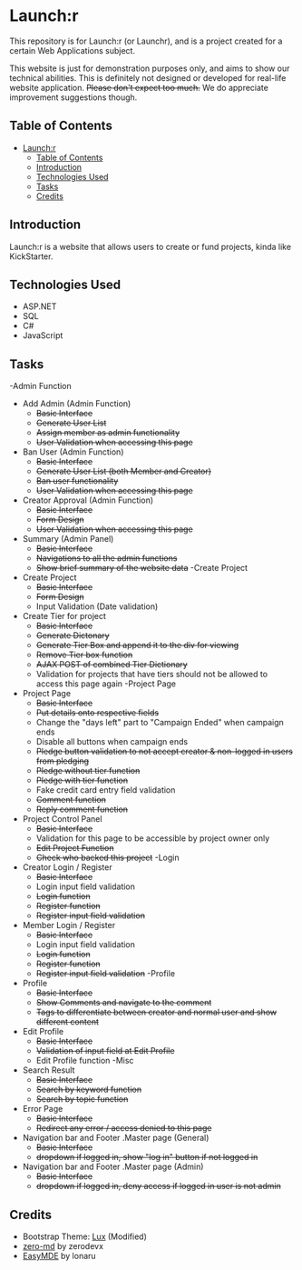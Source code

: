 # Launch:r

This repository is for Launch:r (or Launchr), and is a project created for a certain Web Applications subject.

This website is just for demonstration purposes only, and aims to show our technical abilities. This is definitely not designed or developed for real-life website application. ~~Please don't expect too much.~~ We do appreciate improvement suggestions though.

## Table of Contents

- [Launch:r](#launchr)
  - [Table of Contents](#table-of-contents)
  - [Introduction](#introduction)
  - [Technologies Used](#technologies-used)
  - [Tasks](#tasks)
  - [Credits](#credits)

## Introduction

Launch:r is a website that allows users to create or fund projects, kinda like KickStarter.

## Technologies Used

- ASP.NET
- SQL
- C#
- JavaScript

## Tasks
-Admin Function
  - Add Admin (Admin Function)
    - ~~Basic Interface~~
    - ~~Generate User List~~
    - ~~Assign member as admin functionality~~
    - ~~User Validation when accessing this page~~
  - Ban User (Admin Function)
    - ~~Basic Interface~~
    - ~~Generate User List (both Member and Creator)~~
    - ~~Ban user functionality~~
    - ~~User Validation when accessing this page~~
  - Creator Approval (Admin Function)
    - ~~Basic Interface~~
    - ~~Form Design~~
    - ~~User Validation when accessing this page~~
  - Summary (Admin Panel)
    - ~~Basic Interface~~
    - ~~Navigations to all the admin functions~~
    - ~~Show brief summary of the website data~~
-Create Project
  - Create Project
    - ~~Basic Interface~~
    - ~~Form Design~~
    - Input Validation (Date validation)
  - Create Tier for project
    - ~~Basic Interface~~
    - ~~Generate Dictonary~~
    - ~~Generate Tier Box and append it to the div for viewing~~
    - ~~Remove Tier box function~~
    - ~~AJAX POST of combined Tier Dictionary~~
    - Validation for projects that have tiers should not be allowed to access this page again
-Project Page
  - Project Page
    - ~~Basic Interface~~
    - ~~Put details onto respective fields~~
    - Change the "days left" part to "Campaign Ended" when campaign ends
    - Disable all buttons when campaign ends
    - ~~Pledge button validation to not accept creator & non-logged in users from pledging~~
    - ~~Pledge without tier function~~
    - ~~Pledge with tier function~~
    - Fake credit card entry field validation
    - ~~Comment function~~
    - ~~Reply comment function~~
  - Project Control Panel
    - ~~Basic Interface~~
    - Validation for this page to be accessible by project owner only
    - ~~Edit Project Function~~
    - ~~Check who backed this project~~
-Login
  - Creator Login / Register
    - ~~Basic Interface~~
    - Login input field validation
    - ~~Login function~~
    - ~~Register function~~
    - ~~Register input field validation~~
  - Member Login / Register
    - ~~Basic Interface~~
    - Login input field validation
    - ~~Login function~~
    - ~~Register function~~
    - ~~Register input field validation~~
-Profile
  - Profile
    - ~~Basic Interface~~
    - ~~Show Comments and navigate to the comment~~
    - ~~Tags to differentiate between creator and normal user and show different content~~
  - Edit Profile
    - ~~Basic Interface~~
    - ~~Validation of input field at Edit Profile~~
    - Edit Profile function
-Misc
  - Search Result
    - ~~Basic Interface~~
    - ~~Search by keyword function~~
    - ~~Search by topic function~~
  - Error Page
    - ~~Basic Interface~~
    - ~~Redirect any error / access denied to this page~~
  - Navigation bar and Footer .Master page (General)
    - ~~Basic Interface~~
    - ~~dropdown if logged in, show "log in" button if not logged in~~
  - Navigation bar and Footer .Master page (Admin)
    - ~~Basic Interface~~
    - ~~dropdown if logged in, deny access if logged in user is not admin~~
  
## Credits

- Bootstrap Theme: [Lux](https://bootswatch.com/lux/) (Modified)
- [zero-md](https://github.com/zerodevx/zero-md/) by zerodevx 
- [EasyMDE](https://github.com/Ionaru/easy-markdown-editor) by lonaru
